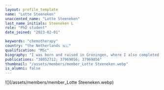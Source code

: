 ```yaml
---
layout: profile_template
name: "Lotte Steeneken"
unaccented_name: "Lotte Steeneken"
last_name_initials: Steeneken L
role: "PhD student"
date_joined: "2023-02-01"

keywords: "chemotherapy"
country: "the Netherlands 🇳🇱"
qualification: "MSc"
biography: "I was born and raised in Groningen, where I also completed both my bachelor and master at the University. During my master’s in Biomedical Sciences (research) I specialized in cancer research, conducting my first internship at the lab of Marco Demaria. After my second internship in Norway, I moved back and worked as a technician in a collaboration between Marco’s lab and the Medical Oncology department at the UMCG. In February 2023 I started with my PhD, focussing on the effects of cancer treatments on the development of senescence and ageing."
publications: "38052712; 37969056; 37969056"
thumbnail: "/assets/members/member_Lotte Steeneken.webp"
is_alumni: false
---
```


 ![](/assets/members/member_Lotte Steeneken.webp)

 